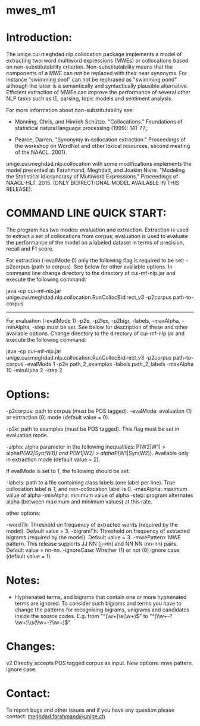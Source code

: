 # mwes_m1

Introduction:
=======================================================

The unige.cui.meghdad.nlp.collocation package implements a model of extracting two-word multiword expressions (MWEs) or collocations based on non-substitutability criterion. Non-substitutability means that the components of a MWE can not be replaced with their near synonyms. For instance "swimming pool" can not be rephrased as "swimming pond" although the latter is a semantically and syntactically plausible alternative. Efficient extraction of MWEs can improve the performance of several other NLP tasks such as IE, parsing, topic models and sentiment analysis. 

For more information about non-substitutability see: 

- Manning, Chris, and Hinrich Schütze. "Collocations." Foundations of statistical natural language processing (1999): 141-77.; 

- Pearce, Darren. "Synonymy in collocation extraction." Proceedings of the workshop on WordNet and other lexical resources, second meeting of the NAACL. 2001). 

unige.cui.meghdad.nlp.collocation with some modifications implements the model presented at: Farahmand, Meghdad, and Joakim Nivre. "Modeling the Statistical Idiosyncrasy of Multiword Expressions." Proceedings of NAACL-HLT. 2015. (ONLY BIDIRECTIONAL MODEL AVAILABLE IN THIS RELEASE).


COMMAND LINE QUICK START:
=======================================================

The program has two modes: evaluation and extraction. Extraction is used to extract a set of collocations from corpus; evaluation is used to evaluate the performance of the model on a labeled dataset in terms of precision, recall and F1 score.
 
For extraction (-evalMode 0) only the following flag is required to be set: -p2corpus (path to corpus). See below for other available options. In command line change directory to the directory of cui-mf-nlp.jar and execute the following command: 

java -cp cui-mf-nlp.jar unige.cui.meghdad.nlp.collocation.RunCollocBidirect_v3 -p2corpus path-to-corpus

-------------------------------------------------------

For evaluation (-evalMode 1) -p2e, -p2lex, -p2bigr, -labels, -maxAlpha, -minAlpha, -step must be set. See below for description of these and other available options. Change directory to the directory of cui-mf-nlp.jar and execute the following command:

java -cp cui-mf-nlp.jar unige.cui.meghdad.nlp.collocation.RunCollocBidirect_v3 -p2corpus path-to-corpus -evalMode 1 -p2e path_2_examples -labels path_2_labels -maxAlpha 10 -minAlpha 2 -step 2


Options:
=======================================================

-p2corpus: path to corpus (must be POS tagged).
-evalMode: evaluation (1) or extraction (0) mode (default value = 0).

-p2e: path to examples (must be POS tagged). This flag must be set in evaluation mode. 

-alpha: alpha parameter in the following inequalities: P(W2|W1) > alpha*P(W2|Syn(W1)) and P(W1|W2) > alpha*P(W1|Syn(W2)). Available only in extraction mode (default value = 2).

If evalMode is set to 1, the following should be set:

-labels: path to a file containing class labels (one label per line). True collocation label is 1, and non-collocation label is 0. 
-maxAlpha: maximum value of alpha
-minAlpha: minimum value of alpha
-step: program alternates alpha (between maximum and minimum values) at this rate.

other options:

-wordTh: Threshold on frequency of extracted words (required by the model). Default value = 3.
-bigramTh: Threshold on frequency of extracted bigrams (required by the model). Default value = 3.
-mwePattern: MWE pattern. This release supports JJ NN (jj-nn) and NN NN (nn-nn) pairs. Default value = nn-nn.
-ignoreCase: Whether (1) or not (0) ignore case (default value = 1).


Notes:
=======================================================

- Hyphenated terms, and bigrams that contain one or more hyphenated terms are ignored. To consider such bigrams and terms you have to change the patterns for recognising bigrams, unigrams and candidates inside the source codes. 
E.g. 
from
"^(\\w+)\\s(\\w+)$" 
to 
"^(\\w+-?\\w+)\\s(\\w+-?\\w+)$"


Changes:
=======================================================

v2	Directly accepts POS tagged corpus as input. New options: mwe pattern. ignore case. 


Contact:
=======================================================

To report bugs and other issues and if you have any question please contact: meghdad.farahmand@unige.ch


